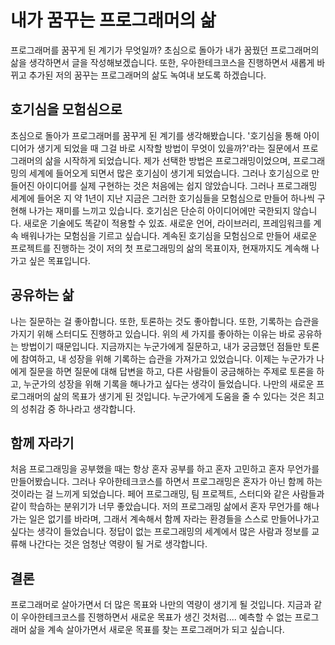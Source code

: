 # 내가 꿈꾸는 프로그래머의 삶
프로그래머를 꿈꾸게 된 계기가 무엇일까?
초심으로 돌아가 내가 꿈꿨던 프로그래머의 삶을 생각하면서 글을 작성해보겠습니다.
또한, 우아한테크코스을 진행하면서 새롭게 바뀌고 추가된 저의 꿈꾸는 프로그래머의 삶도 녹여내 보도록 하겠습니다.

## 호기심을 모험심으로
초심으로 돌아가 프로그래머를 꿈꾸게 된 계기를 생각해봤습니다.
'호기심을 통해 아이디어가 생기게 되었을 때 그걸 바로 시작할 방법이 무엇이 있을까?'라는 질문에서 프로그래머의 삶을 시작하게 되었습니다.
제가 선택한 방법은 프로그래밍이었으며, 프로그래밍의 세계에 들어오게 되면서 많은 호기심이 생기게 되었습니다.
그러나 호기심으로 만들어진 아이디어를 실제 구현하는 것은 처음에는 쉽지 않았습니다.
그러나 프로그래밍 세계에 들어온 지 약 1년이 지난 지금은 그러한 호기심들을 모험심으로 만들어 하나씩 구현해 나가는 재미를 느끼고 있습니다.
호기심은 단순히 아이디어에만 국한되지 않습니다. 새로운 기술에도 똑같이 적용할 수 있죠.
새로운 언어, 라이브러리, 프레임워크를 계속 배워나가는 모험심을 기르고 싶습니다.
계속된 호기심을 모험심으로 만들어 새로운 프로젝트를 진행하는 것이 저의 첫 프로그래밍의 삶의 목표이자, 현재까지도 계속해 나가고 싶은 목표입니다.

## 공유하는 삶
나는 질문하는 걸 좋아합니다. 또한, 토론하는 것도 좋아합니다. 또한, 기록하는 습관을 가지기 위해 스터디도 진행하고 있습니다.
위의 세 가지를 좋아하는 이유는 바로 공유하는 방법이기 때문입니다.
지금까지는 누군가에게 질문하고, 내가 궁금했던 점들만 토론에 참여하고, 내 성장을 위해 기록하는 습관을 가져가고 있었습니다.
이제는 누군가가 나에게 질문을 하면 질문에 대해 답변을 하고, 다른 사람들이 궁금해하는 주제로 토론을 하고, 누군가의 성장을 위해 기록을 해나가고 싶다는 생각이 들었습니다.
나만의 새로운 프로그래머의 삶의 목표가 생기게 된 것입니다.
누군가에게 도움을 줄 수 있다는 것은 최고의 성취감 중 하나라고 생각합니다.

## 함께 자라기
처음 프로그래밍을 공부했을 때는 항상 혼자 공부를 하고 혼자 고민하고 혼자 무언가를 만들어봤습니다.
그러나 우아한테크코스를 하면서 프로그래밍은 혼자가 아닌 함께 하는 것이라는 걸 느끼게 되었습니다.
페어 프로그래밍, 팀 프로젝트, 스터디와 같은 사람들과 같이 학습하는 분위기가 너무 좋았습니다.
저의 프로그래밍 삶에서 혼자 무언가를 해나가는 일은 없기를 바라며, 그래서 계속해서 함께 자라는 환경들을 스스로 만들어나가고 싶다는 생각이 들었습니다.
정답이 없는 프로그래밍의 세계에서 많은 사람과 정보를 교류해 나간다는 것은 엄청난 역량이 될 거로 생각합니다.

## 결론
프로그래머로 살아가면서 더 많은 목표와 나만의 역량이 생기게 될 것입니다.
지금과 같이 우아한테크코스를 진행하면서 새로운 목표가 생긴 것처럼....
예측할 수 없는 프로그래머 삶을 계속 살아가면서 새로운 목표를 찾는 프로그래머가 되고 싶습니다.
